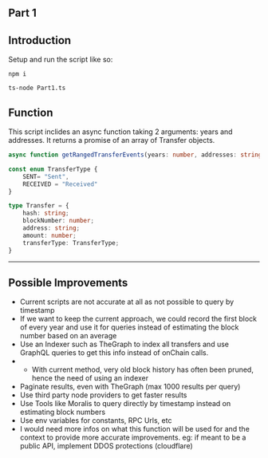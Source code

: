 ## Part 1

## Introduction
Setup and run the script like so:

```shell
npm i

ts-node Part1.ts
```

## Function
This script inclides an async function taking 2 arguments: years and addresses. It returns a promise of an array of Transfer objects.

```typescript
async function getRangedTransferEvents(years: number, addresses: string[]): Promise<Transfer[]>;

const enum TransferType {
    SENT= "Sent",
    RECEIVED = "Received"
}

type Transfer = {
    hash: string;
    blockNumber: number;
    address: string;
    amount: number;
    transferType: TransferType;
}
```

----

## Possible Improvements

 - Current scripts are not accurate at all as not possible to query by timestamp
 - If we want to keep the current approach, we could record the first block of every year and use it for queries instead of estimating the block number based on an average
 - Use an Indexer such as TheGraph to index all transfers and use GraphQL queries to get this info instead of onChain calls.
 - - With current method, very old block history has often been pruned, hence the need of using an indexer
 - Paginate results, even with TheGraph (max 1000 results per query)
 - Use third party node providers to get faster results
 - Use Tools like Moralis to query directly by timestamp instead on estimating block numbers
 - Use env variables for constants, RPC Urls, etc
 - I would need more infos on what this function will be used for and the context to provide more accurate improvements. eg: if meant to be a public API, implement DDOS protections (cloudflare)
